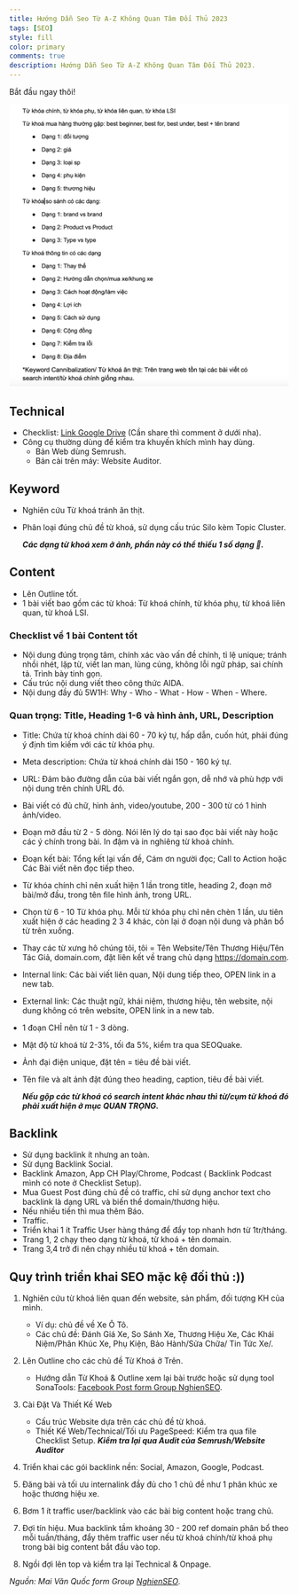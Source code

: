 ```yaml
---
title: Hướng Dẫn Seo Từ A-Z Không Quan Tâm Đối Thủ 2023
tags: [SEO]
style: fill
color: primary
comments: true
description: Hướng Dẫn Seo Từ A-Z Không Quan Tâm Đối Thủ 2023.
---
```


Bắt đầu ngay thôi!

![huong-dan-seo-tu-a-z-khong-quan-tam-doi-thu](/assets/images/blog/seo/SEO_a-z_bat_chap_doi_thu.jpg)

## Technical
- Checklist: [Link Google Drive](https://docs.google.com/spreadsheets/d/1VAxjED3IFBANaLP1rG_89-P6VANF_qukb3s2zLWtbQg/edit?usp=sharing) (Cần share thì comment ở dưới nha).
- Công cụ thường dùng để kiểm tra khuyến khích mình hay dùng.
	- Bản Web dùng Semrush.
	- Bản cài trên máy: Website Auditor.

## Keyword
- Nghiên cứu Từ khoá tránh ăn thịt.
- Phân loại đúng chủ đề từ khoá, sử dụng cấu trúc Silo kèm Topic Cluster.

	***Các dạng từ khoá xem ở ảnh, phần này có thể thiếu 1 số dạng 🙁.***

## Content
- Lên Outline tốt.
- 1 bài viết bao gồm các từ khoá: Từ khoá chính, từ khóa phụ, từ khoá liên quan, từ khoá LSI.

### Checklist về 1 bài Content tốt
- Nội dung đúng trọng tâm, chính xác vào vấn đề chính, tỉ lệ unique; tránh nhồi nhét, lặp từ, viết lan man, lủng củng, không lỗi ngữ pháp, sai chính tả. Trình bày tinh gọn.
- Cấu trúc nội dung viết theo công thức AIDA.
- Nội dung đầy đủ 5W1H: Why - Who - What - How - When - Where.

### Quan trọng: Title, Heading 1-6 và hình ảnh, URL, Description
- Title: Chứa từ khoá chính dài 60 - 70 ký tự, hấp dẫn, cuốn hút, phải đúng ý định tìm kiếm với các từ khóa phụ.
- Meta description: Chứa từ khoá chính dài 150 - 160 ký tự.
- URL: Đảm bảo đường dẫn của bài viết ngắn gọn, dễ nhớ và phù hợp với nội dung trên chính URL đó.
- Bài viết có đủ chữ, hình ảnh, video/youtube, 200 - 300 từ có 1 hình ảnh/video.
- Đoạn mở đầu từ 2 - 5 dòng. Nói lên lý do tại sao đọc bài viết này hoặc các ý chính trong bài. In đậm và in nghiêng từ khoá chính.
- Đoạn kết bài: Tổng kết lại vấn đề, Cám ơn người đọc; Call to Action hoặc Các Bài viết nên đọc tiếp theo.
- Từ khóa chính chỉ nên xuất hiện 1 lần trong title, heading 2, đoạn mở bài/mở đầu, trong tên file hình ảnh, trong URL.
- Chọn từ 6 - 10 Từ khóa phụ. Mỗi từ khóa phụ chỉ nên chèn 1 lần, ưu tiên xuất hiện ở các heading 2 3 4 khác, còn lại ở đoạn nội dung và phân bổ từ trên xuống.
- Thay các từ xưng hô chúng tôi, tôi = Tên Website/Tên Thương Hiệu/Tên Tác Giả, domain.com, đặt liên kết về trang chủ dạng https://domain.com.
- Internal link: Các bài viết liên quan, Nội dung tiếp theo, OPEN link in a new tab.
- External link: Các thuật ngữ, khái niệm, thương hiệu, tên website, nội dung không có trên website, OPEN link in a new tab.
- 1 đoạn CHỈ nên từ 1 - 3 dòng.
- Mật độ từ khoá từ 2-3%, tối đa 5%, kiểm tra qua SEOQuake.
- Ảnh đại điện unique, đặt tên = tiêu đề bài viết.
- Tên file và alt ảnh đặt đúng theo heading, caption, tiêu đề bài viết.

	***Nếu gộp các từ khoá có search intent khác nhau thì từ/cụm từ khoá đó phải xuất hiện ở mục QUAN TRỌNG.***

## Backlink
- Sử dụng backlink ít nhưng an toàn.
- Sử dụng Backlink Social.
- Backlink Amazon, App CH Play/Chrome, Podcast ( Backlink Podcast mình có note ở Checklist Setup).
- Mua Guest Post đúng chủ đề có traffic, chỉ sử dụng anchor text cho backlink là dạng URL và biến thể domain/thương hiệu.
- Nếu nhiều tiền thì mua thêm Báo.
- Traffic.
- Triển khai 1 ít Traffic User hàng tháng để đẩy top nhanh hơn từ 1tr/tháng.
- Trang 1, 2 chạy theo dạng từ khoá, từ khoá + tên domain.
- Trang 3,4 trở đi nên chạy nhiều từ khoá + tên domain.

## Quy trình triển khai SEO mặc kệ đối thủ :))

1. Nghiên cứu từ khoá liên quan đến website, sản phẩm, đối tượng KH của mình.
	- Ví dụ: chủ đề về Xe Ô Tô.
	- Các chủ đề: Đánh Giá Xe, So Sánh Xe, Thương Hiệu Xe, Các Khái Niệm/Phân Khúc Xe, Phụ Kiện, Bảo Hành/Sửa Chữa/ Tin Tức Xe/.

2. Lên Outline cho các chủ đề Từ Khoá ở Trên.
	- Hướng dẫn Từ Khoá & Outline xem lại bài trước hoặc sử dụng tool SonaTools: [Facebook Post form Group NghienSEO](https://www.facebook.com/groups/nghienseo/posts/1043937382942931/).

3. Cài Đặt Và Thiết Kế Web
	- Cấu trúc Website dựa trên các chủ đề từ khoá.
	- Thiết Kế Web/Technical/Tối ưu PageSpeed: Kiểm tra qua file Checklist Setup.
***Kiểm tra lại qua Audit của Semrush/Website Auditor***

4. Triển khai các gói backlink nền: Social, Amazon, Google, Podcast.

5. Đăng bài và tối ưu internalink đầy đủ cho 1 chủ đề như 1 phân khúc xe hoặc thương hiệu xe.

6. Bơm 1 ít traffic user/backlink vào các bài big content hoặc trang chủ.

7. Đợi tín hiệu.
	Mua backlink tầm khoảng 30 - 200 ref domain phân bổ theo mỗi tuần/tháng, đẩy thêm traffic user nếu từ khoá chính/từ khoá phụ trong bài big content bắt đầu vào top.
8. Ngồi đợi lên top và kiểm tra lại Technical & Onpage.

*Nguồn: Mai Văn Quốc form Group [NghienSEO](https://www.facebook.com/groups/nghienseo/)*.